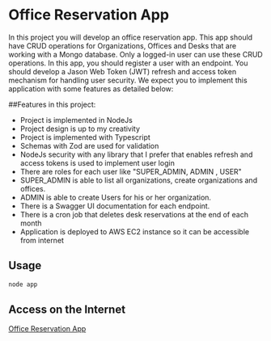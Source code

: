 # Office Reservation App

In this project you will develop an office reservation app. This app should have CRUD operations for Organizations, Offices and Desks that are working with a Mongo database. Only a logged-in user can use these CRUD operations. In this app, you should register a user with an endpoint. You should develop a Jason Web Token (JWT) refresh and access token mechanism for handling user security. We expect you to implement this application with some features as detailed below:

##Features in this project:
* Project is implemented in NodeJs
* Project design is up to my creativity
* Project is implemented with Typescript
* Schemas with Zod are used for validation
* NodeJs security with any library that I prefer that enables refresh and
access tokens is used to implement user login
* There are roles for each user like "SUPER_ADMIN, ADMIN , USER"
* SUPER_ADMIN is able to list all organizations, create organizations and
offices.
* ADMIN is able to create Users for his or her organization.
* There is a Swagger UI documentation for each endpoint.
* There is a cron job that deletes desk reservations at the end of each
month
* Application is deployed to AWS EC2 instance so it can be accessible
from internet


## Usage

```javascript
node app
```

## Access on the Internet
[Office Reservation App](http://www.google.fr/ "office-reservation-app")
